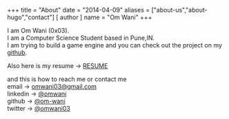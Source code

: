 +++
title = "About"
date = "2014-04-09"
aliases = ["about-us","about-hugo","contact"]
[ author ]
  name = "Om Wani"
+++

I am Om Wani (0x03).   
I am a Computer Science Student based in Pune,IN.   
I am trying to build a game engine and you can  check out the project on my [github](https://github.com/om-wani/).

Also here is my resume -> [RESUME](/assets/Resume_OM_WANI.pdf)

and this is how to reach me or contact me    
email     -> [omwani03@gmail.com](mailto:omwani03@gmail.com)   
linkedin  -> [@omwani](https://linkedin/in/omwani)   
github    -> [@om-wani](https://github.com/om-wani)  
twitter   -> [@omwani03](https://x.com/omwani03)   